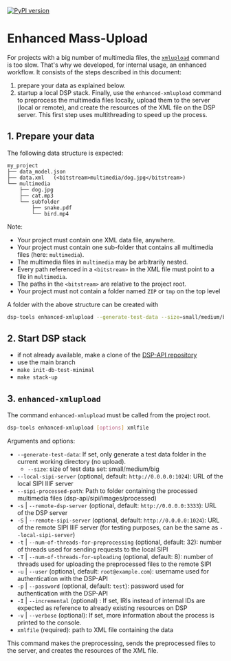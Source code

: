 [![PyPI version](https://badge.fury.io/py/dsp-tools.svg)](https://badge.fury.io/py/dsp-tools)

# Enhanced Mass-Upload

For projects with a big number of multimedia files, 
the [`xmlupload`](../cli-commands.md#xmlupload) command is too slow.
That's why we developed, for internal usage, an enhanced workflow. 
It consists of the steps described in this document:

1. prepare your data as explained below.
2. startup a local DSP stack.
Finally, use the `enhanced-xmlupload` command 
to preprocess the multimedia files locally, 
upload them to the server (local or remote),
and create the resources of the XML file on the DSP server.
This first step uses multithreading to speed up the process.



## 1. Prepare your data

The following data structure is expected:

```
my_project
├── data_model.json
├── data.xml   (<bitstream>multimedia/dog.jpg</bitstream>)
└── multimedia
    ├── dog.jpg
    ├── cat.mp3
    └── subfolder
        ├── snake.pdf
        └── bird.mp4
```

Note:

- Your project must contain one XML data file, anywhere.
- Your project must contain one sub-folder that contains all multimedia files (here: `multimedia`).
- The multimedia files in `multimedia` may be arbitrarily nested.
- Every path referenced in a `<bitstream>` in the XML file must point to a file in `multimedia`.
- The paths in the `<bitstream>` are relative to the project root.
- Your project must not contain a folder named `ZIP` or `tmp` on the top level

A folder with the above structure can be created with

```bash
dsp-tools enhanced-xmlupload --generate-test-data --size=small/medium/big data.xml
```


## 2. Start DSP stack

- if not already available, make a clone of the [DSP-API repository](https://github.com/dasch-swiss/dsp-api)
- use the main branch
- `make init-db-test-minimal`
- `make stack-up`


## 3. `enhanced-xmlupload`

The command `enhanced-xmlupload` must be called from the project root.

```bash
dsp-tools enhanced-xmlupload [options] xmlfile
```

Arguments and options:

- `--generate-test-data`: If set, only generate a test data folder in the current working directory (no upload).
  - `--size`: size of test data set: small/medium/big
- `--local-sipi-server` (optional, default: `http://0.0.0.0:1024`): URL of the local SIPI IIIF server
- `--sipi-processed-path`: Path to folder containing the processed multimedia files (dsp-api/sipi/images/processed)
- `-s` | `--remote-dsp-server` (optional, default: `http://0.0.0.0:3333`): URL of the DSP server
- `-S` | `--remote-sipi-server` (optional, default: `http://0.0.0.0:1024`): URL of the remote SIPI IIIF server (for testing purposes, can be the same as `--local-sipi-server`)
- `-t` | `--num-of-threads-for-preprocessing` (optional, default: 32): number of threads used for sending requests to the local SIPI
- `-T` | `--num-of-threads-for-uploading` (optional, default: 8): number of threads used for uploading the preprocessed files to the remote SIPI
- `-u` | `--user` (optional, default: `root@example.com`): username used for authentication with the DSP-API
- `-p` | `--password` (optional, default: `test`): password used for authentication with the DSP-API
- `-I` | `--incremental` (optional) : If set, IRIs instead of internal IDs are expected as reference to already existing resources on DSP
- `-v` | `--verbose` (optional): If set, more information about the process is printed to the console.
- `xmlfile` (required): path to XML file containing the data

This command makes the preprocessing, sends the preprocessed files to the server, and creates the resources of the XML file.
